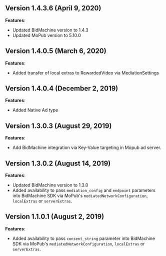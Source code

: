 ## Version 1.4.3.6 (April 9, 2020)
**Features**:
* Updated BidMachine version to 1.4.3
* Updated MoPub version to 5.10.0

## Version 1.4.0.5 (March 6, 2020)
**Features**:
* Added transfer of local extras to RewardedVideo via MediationSettings

## Version 1.4.0.4 (December 2, 2019)
**Features**:
* Added Native Ad type

## Version 1.3.0.3 (August 29, 2019)
**Features**:
* Add BidMachine integration via Key-Value targeting in Mopub ad server.

## Version 1.3.0.2 (August 14, 2019)
**Features**:
* Updated BidMachine version to 1.3.0
* Added availability to pass `mediation_config` and `endpoint` parameters into BidMachine SDK via MoPub's `mediatedNetworkConfiguration`, `localExtras` or `serverExtras`.

## Version 1.1.0.1 (August 2, 2019)
**Features**:
* Added availability to pass `consent_string` parameter into BidMachine SDK via MoPub's `mediatedNetworkConfiguration`, `localExtras` or `serverExtras`.
